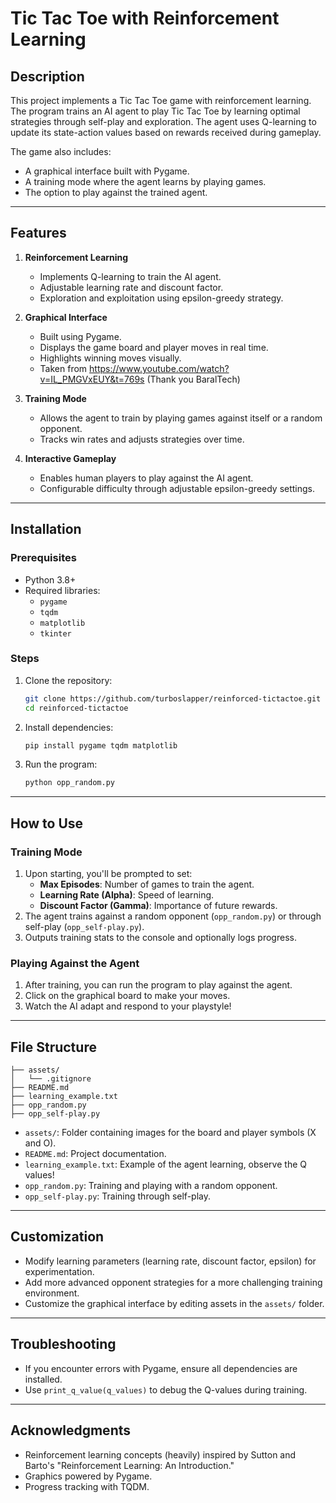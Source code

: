 # Tic Tac Toe with Reinforcement Learning

## Description
This project implements a Tic Tac Toe game with reinforcement learning. The program trains an AI agent to play Tic Tac Toe by learning optimal strategies through self-play and exploration. The agent uses Q-learning to update its state-action values based on rewards received during gameplay.

The game also includes:
- A graphical interface built with Pygame.
- A training mode where the agent learns by playing games.
- The option to play against the trained agent.

---

## Features
1. **Reinforcement Learning**
   - Implements Q-learning to train the AI agent.
   - Adjustable learning rate and discount factor.
   - Exploration and exploitation using epsilon-greedy strategy.

2. **Graphical Interface**
   - Built using Pygame.
   - Displays the game board and player moves in real time.
   - Highlights winning moves visually.
   - Taken from https://www.youtube.com/watch?v=IL_PMGVxEUY&t=769s (Thank you BaralTech)

4. **Training Mode**
   - Allows the agent to train by playing games against itself or a random opponent.
   - Tracks win rates and adjusts strategies over time.

5. **Interactive Gameplay**
   - Enables human players to play against the AI agent.
   - Configurable difficulty through adjustable epsilon-greedy settings.

---

## Installation
### Prerequisites
- Python 3.8+
- Required libraries:
  - `pygame`
  - `tqdm`
  - `matplotlib`
  - `tkinter`

### Steps
1. Clone the repository:
   ```bash
   git clone https://github.com/turboslapper/reinforced-tictactoe.git
   cd reinforced-tictactoe
   ```
2. Install dependencies:
   ```bash
   pip install pygame tqdm matplotlib
   ```
3. Run the program:
   ```bash
   python opp_random.py
   ```

---

## How to Use
### Training Mode
1. Upon starting, you'll be prompted to set:
   - **Max Episodes**: Number of games to train the agent.
   - **Learning Rate (Alpha)**: Speed of learning.
   - **Discount Factor (Gamma)**: Importance of future rewards.
2. The agent trains against a random opponent (`opp_random.py`) or through self-play (`opp_self-play.py`).
3. Outputs training stats to the console and optionally logs progress.

### Playing Against the Agent
1. After training, you can run the program to play against the agent.
2. Click on the graphical board to make your moves.
3. Watch the AI adapt and respond to your playstyle!

---

## File Structure
```
├── assets/
│   └── .gitignore
├── README.md
├── learning_example.txt
├── opp_random.py
├── opp_self-play.py
```
- `assets/`: Folder containing images for the board and player symbols (X and O).
- `README.md`: Project documentation.
- `learning_example.txt`: Example of the agent learning, observe the Q values!
- `opp_random.py`: Training and playing with a random opponent.
- `opp_self-play.py`: Training through self-play.

---

## Customization
- Modify learning parameters (learning rate, discount factor, epsilon) for experimentation.
- Add more advanced opponent strategies for a more challenging training environment.
- Customize the graphical interface by editing assets in the `assets/` folder.

---

## Troubleshooting
- If you encounter errors with Pygame, ensure all dependencies are installed.
- Use `print_q_value(q_values)` to debug the Q-values during training.

---

## Acknowledgments
- Reinforcement learning concepts (heavily) inspired by Sutton and Barto's "Reinforcement Learning: An Introduction."
- Graphics powered by Pygame.
- Progress tracking with TQDM.
